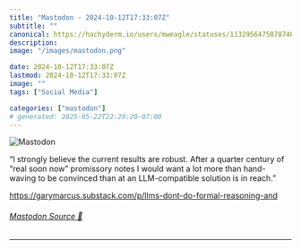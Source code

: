 ```yaml
---
title: "Mastodon - 2024-10-12T17:33:07Z"
subtitle: ""
canonical: https://hachyderm.io/users/mweagle/statuses/113295647507874624
description:
image: "/images/mastodon.png"

date: 2024-10-12T17:33:07Z
lastmod: 2024-10-12T17:33:07Z
image: ""
tags: ["Social Media"]

categories: ["mastodon"]
# generated: 2025-05-22T22:29:20-07:00
---
```

![Mastodon](/images/mastodon.png)

<p>“I strongly believe the current results are robust. After a quarter century of “real soon now” promissory notes I would want a lot more than hand-waving to be convinced than at an LLM-compatible solution is in reach.”</p><p><a href="https://garymarcus.substack.com/p/llms-dont-do-formal-reasoning-and" target="_blank" rel="nofollow noopener noreferrer" translate="no"><span class="invisible">https://</span><span class="ellipsis">garymarcus.substack.com/p/llms</span><span class="invisible">-dont-do-formal-reasoning-and</span></a></p>


###### [Mastodon Source 🐘](https://hachyderm.io/@mweagle/113295647507874624)

___
